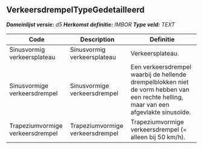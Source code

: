 ﻿## VerkeersdrempelTypeGedetailleerd

*__Domeinlijst versie:__ d5*
*__Herkomst definitie:__ IMBOR*
*__Type veld:__ TEXT*

|__Code__ |__Description__ |__Definitie__	|
|	---	|	---	|   ---	| 
| Sinusvormig verkeersplateau | Sinusvormig verkeersplateau | Verkeersplateau. |
| Sinusvormige verkeersdrempel | Sinusvormige verkeersdrempel | Een verkeersdrempel waarbij de hellende drempelblokken niet de vorm hebben van een rechte helling, maar van een afgevlakte sinusoïde. |
| Trapeziumvormige verkeersdrempel | Trapeziumvormige verkeersdrempel | Trapeziumvormige verkeersdrempel (= alleen bij 50 km/h). |
